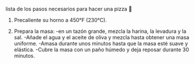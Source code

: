 lista de los pasos necesarios para hacer una pizza 🍕

1. Precaliente su horno a 450°F (230°C).

2. Prepara la masa:
   -en un tazón grande, mezcla la harina, la levadura y la sal.
   -Añade el agua y el aceite de oliva y mezcla hasta obtener una masa uniforme.
   -Amasa durante unos minutos hasta que la masa esté suave y elástica.
   -Cubre la masa con un paño húmedo y deja reposar durante 30 minutos.
